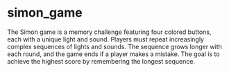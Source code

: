 # simon_game
The Simon game is a memory challenge featuring four colored buttons, each with a unique light and sound. Players must repeat increasingly complex sequences of lights and sounds. The sequence grows longer with each round, and the game ends if a player makes a mistake. The goal is to achieve the highest score by remembering the longest sequence.
